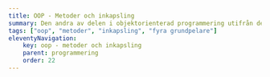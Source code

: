 ```yaml
---
title: OOP - Metoder och inkapsling
summary: Den andra av delen i objektorienterad programmering utifrån de fyra grundpelarna i OOP.
tags: ["oop", "metoder", "inkapsling", "fyra grundpelare"]
eleventyNavigation:
    key: oop - metoder och inkapsling
    parent: programmering
    order: 22
---
```

